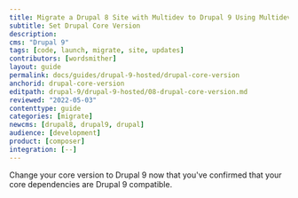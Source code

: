 ```yaml
---
title: Migrate a Drupal 8 Site with Multidev to Drupal 9 Using Multidev
subtitle: Set Drupal Core Version
description: 
cms: "Drupal 9"
tags: [code, launch, migrate, site, updates]
contributors: [wordsmither]
layout: guide
permalink: docs/guides/drupal-9-hosted/drupal-core-version
anchorid: drupal-core-version
editpath: drupal-9/drupal-9-hosted/08-drupal-core-version.md
reviewed: "2022-05-03"
contenttype: guide
categories: [migrate]
newcms: [drupal8, drupal9, drupal]
audience: [development]
product: [composer]
integration: [--]
---
```


Change your core version to Drupal 9 now that you've confirmed that your core dependencies are Drupal 9 compatible.

<Partial file="drupal-9/core-version.md" />
